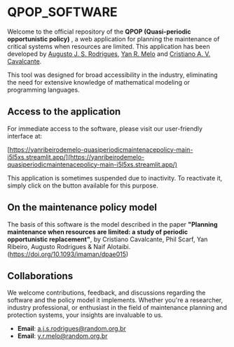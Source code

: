 # QPOP_SOFTWARE

Welcome to the official repository of the **QPOP (Quasi-periodic opportunistic policy)** , a web application for planning the maintenance of critical systems when resources are limited. This application has been developed by [Augusto J. S. Rodrigues](https://orcid.org/0000-0002-7042-9270), [Yan R. Melo](https://orcid.org/0000-0001-6487-8742) and [Cristiano A. V. Cavalcante](https://orcid.org/0000-0003-1466-656X).

This tool was designed for broad accessibility in the industry, eliminating the need for extensive knowledge of mathematical modeling or programming languages.

## Access to the application

For immediate access to the software, please visit our user-friendly interface at:

[https://yanribeirodemelo-quasiperiodicmaintenacepolicy-main-i5l5xs.streamlit.app/](https://yanribeirodemelo-quasiperiodicmaintenacepolicy-main-i5l5xs.streamlit.app/)

This application is sometimes suspended due to inactivity. To reactivate it, simply click on the button available for this purpose.

## On the maintenance policy model

The basis of this software is the model described in the paper **"Planning maintenance when resources are limited: a study of periodic opportunistic replacement"**, by Cristiano Cavalcante, Phil Scarf, Yan Ribeiro, Augusto Rodrigues & Naif Alotaibi. (https://doi.org/10.1093/imaman/dpae015)

## Collaborations

We welcome contributions, feedback, and discussions regarding the software and the policy model it implements. Whether you're a researcher, industry professional, or enthusiast in the field of maintenance planning and protection systems, your insights are invaluable to us.

- **Email**: a.j.s.rodrigues@random.org.br
- **Email**: y.r.melo@random.org.br
